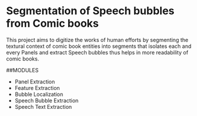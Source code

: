 # Segmentation of Speech bubbles from Comic books

This project aims to digitize the works of human efforts by segmenting the textural context of comic book entities into segments that isolates each and every Panels and extract Speech bubbles thus helps in more readability of comic books.

##MODULES
- Panel Extraction
- Feature Extraction
- Bubble Localization
- Speech Bubble Extraction
- Speech Text Extraction



